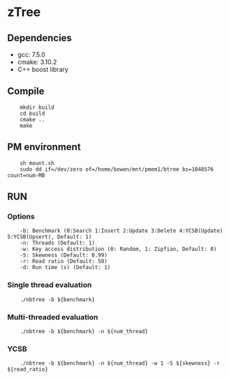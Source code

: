 # zTree

## Dependencies
* gcc: 7.5.0
* cmake: 3.10.2
* C++ boost library

## Compile
```
    mkdir build
    cd build
    cmake ..
    make
```

## PM environment
```
    sh mount.sh
    sudo dd if=/dev/zero of=/home/bowen/mnt/pmem1/btree bs=1048576 count=num-MB
```

## RUN
### Options
```
    -b: Benchmark (0:Search 1:Insert 2:Update 3:Delete 4:YCSB(Update) 5:YCSB(Upsert), Default: 1)
    -n: Threads (Default: 1)
    -w: Key access distribution (0: Random, 1: Zipfian, Default: 0)
    -S: Skewness (Default: 0.99)
    -r: Read ratio (Default: 50)
    -d: Run time (s) (Default: 1)

```
### Single thread evaluation
```
    ./nbtree -b ${benchmark}
```

### Multi-threaded evaluation
```
    ./nbtree -b ${benchmark} -n ${num_thread}
```

### YCSB
```
    ./nbtree -b ${benchmark} -n ${num_thread} -w 1 -S ${skewness} -r ${read_ratio}
```


